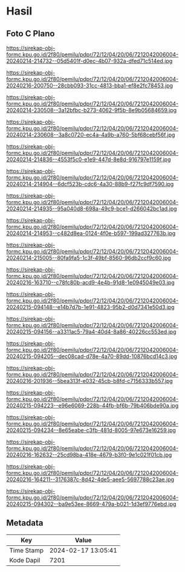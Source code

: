 # Hasil

## Foto C Plano

https://sirekap-obj-formc.kpu.go.id/2f80/pemilu/pdpr/72/12/04/20/06/7212042006004-20240214-214732--05d5401f-d0ec-4b07-932a-dfed71c514ed.jpg

https://sirekap-obj-formc.kpu.go.id/2f80/pemilu/pdpr/72/12/04/20/06/7212042006004-20240216-200750--28cbb093-31cc-4813-bba1-ef8e2fc78453.jpg

https://sirekap-obj-formc.kpu.go.id/2f80/pemilu/pdpr/72/12/04/20/06/7212042006004-20240214-230508--3a12bfbc-b273-4062-9f5b-8e9b05684659.jpg

https://sirekap-obj-formc.kpu.go.id/2f80/pemilu/pdpr/72/12/04/20/06/7212042006004-20240214-230608--3a8c0720-ec4a-4a9b-a760-5bf68cebf56f.jpg

https://sirekap-obj-formc.kpu.go.id/2f80/pemilu/pdpr/72/12/04/20/06/7212042006004-20240214-214836--4553f5c0-e1e9-447d-8e8d-916797e1159f.jpg

https://sirekap-obj-formc.kpu.go.id/2f80/pemilu/pdpr/72/12/04/20/06/7212042006004-20240214-214904--6dcf523b-cdc6-4a30-88b9-f27fc9df7590.jpg

https://sirekap-obj-formc.kpu.go.id/2f80/pemilu/pdpr/72/12/04/20/06/7212042006004-20240214-214935--95a040d8-698a-49c9-bce1-d266042bc1ad.jpg

https://sirekap-obj-formc.kpu.go.id/2f80/pemilu/pdpr/72/12/04/20/06/7212042006004-20240214-214953--c482d8ea-0124-4f0e-b597-199ad327763b.jpg

https://sirekap-obj-formc.kpu.go.id/2f80/pemilu/pdpr/72/12/04/20/06/7212042006004-20240214-215005--80fa9fa5-1c3f-49bf-8560-96db2ccf9c60.jpg

https://sirekap-obj-formc.kpu.go.id/2f80/pemilu/pdpr/72/12/04/20/06/7212042006004-20240216-163710--c78fc80b-acd9-4e4b-91d8-1e0945049e03.jpg

https://sirekap-obj-formc.kpu.go.id/2f80/pemilu/pdpr/72/12/04/20/06/7212042006004-20240215-094148--e14b7d7b-1e91-4823-95b2-d0d7341e50d3.jpg

https://sirekap-obj-formc.kpu.go.id/2f80/pemilu/pdpr/72/12/04/20/06/7212042006004-20240215-094156--a3311ac5-79a4-40d4-8a86-40226cc553ed.jpg

https://sirekap-obj-formc.kpu.go.id/2f80/pemilu/pdpr/72/12/04/20/06/7212042006004-20240215-094205--dec08cad-d78e-4a70-89dd-10876bcd14c3.jpg

https://sirekap-obj-formc.kpu.go.id/2f80/pemilu/pdpr/72/12/04/20/06/7212042006004-20240216-201936--5bea313f-e032-45cb-b8fd-c7156333b557.jpg

https://sirekap-obj-formc.kpu.go.id/2f80/pemilu/pdpr/72/12/04/20/06/7212042006004-20240215-094223--e96e6069-228b-44fb-bf6b-79b406bde90a.jpg

https://sirekap-obj-formc.kpu.go.id/2f80/pemilu/pdpr/72/12/04/20/06/7212042006004-20240215-094234--8e65eabe-c3fb-481d-8005-97e673e16259.jpg

https://sirekap-obj-formc.kpu.go.id/2f80/pemilu/pdpr/72/12/04/20/06/7212042006004-20240216-162632--25cd98ba-418e-4679-b3f0-9e1c021f01cb.jpg

https://sirekap-obj-formc.kpu.go.id/2f80/pemilu/pdpr/72/12/04/20/06/7212042006004-20240216-164211--3176387c-8d42-4de5-aee5-5697788c23ae.jpg

https://sirekap-obj-formc.kpu.go.id/2f80/pemilu/pdpr/72/12/04/20/06/7212042006004-20240215-094302--ba9e53ee-8669-479a-b021-1d3ef9776ebd.jpg


## Metadata

| Key        | Value               |
| ---------- | ------------------- |
| Time Stamp | 2024-02-17 13:05:41 |
| Kode Dapil | 7201                |



